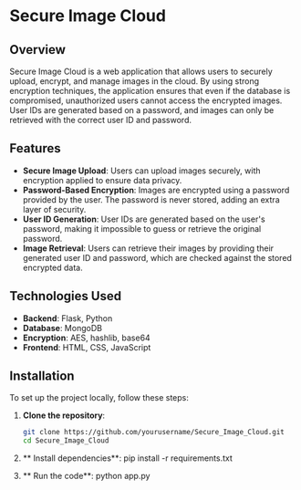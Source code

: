 # Secure Image Cloud

## Overview
Secure Image Cloud is a web application that allows users to securely upload, encrypt, and manage images in the cloud. By using strong encryption techniques, the application ensures that even if the database is compromised, unauthorized users cannot access the encrypted images. User IDs are generated based on a password, and images can only be retrieved with the correct user ID and password.

## Features
- **Secure Image Upload**: Users can upload images securely, with encryption applied to ensure data privacy.
- **Password-Based Encryption**: Images are encrypted using a password provided by the user. The password is never stored, adding an extra layer of security.
- **User ID Generation**: User IDs are generated based on the user's password, making it impossible to guess or retrieve the original password.
- **Image Retrieval**: Users can retrieve their images by providing their generated user ID and password, which are checked against the stored encrypted data.

## Technologies Used
- **Backend**: Flask, Python
- **Database**: MongoDB
- **Encryption**: AES, hashlib, base64
- **Frontend**: HTML, CSS, JavaScript

## Installation
To set up the project locally, follow these steps:

1. **Clone the repository**:
   ```bash
   git clone https://github.com/yourusername/Secure_Image_Cloud.git
   cd Secure_Image_Cloud

2. ** Install dependencies**:
   pip install -r requirements.txt

3. ** Run the code**:
   python app.py

